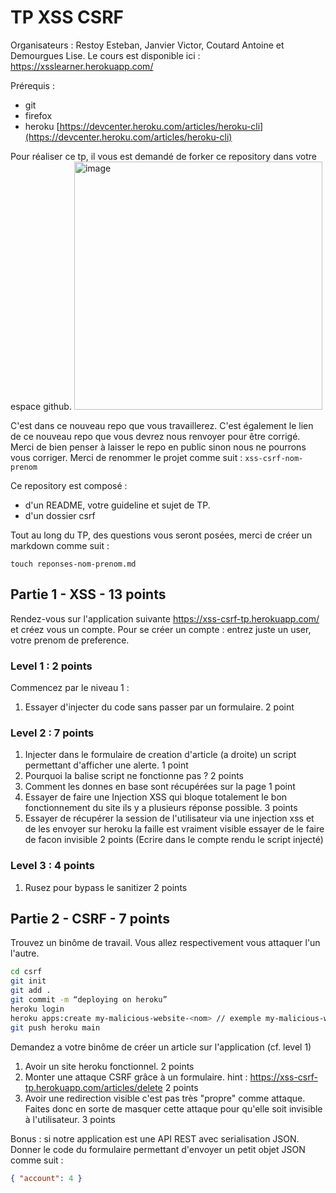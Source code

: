 # TP XSS CSRF
Organisateurs : Restoy Esteban, Janvier Victor, Coutard Antoine et Demourgues Lise.
Le cours est disponible ici : https://xsslearner.herokuapp.com/

Prérequis :
 - git
 - firefox
 - heroku [https://devcenter.heroku.com/articles/heroku-cli](https://devcenter.heroku.com/articles/heroku-cli)

Pour réaliser ce tp, il vous est demandé de forker ce repository dans votre espace github.
<img width="397" alt="image" src="https://user-images.githubusercontent.com/57868321/120502142-780b2480-c3c2-11eb-9b45-9bfcf2790067.png">

C'est dans ce nouveau repo que vous travaillerez. 
C'est également le lien de ce nouveau repo que vous devrez nous renvoyer pour être corrigé.
Merci de bien penser à laisser le repo en public sinon nous ne pourrons vous corriger.
Merci de renommer le projet comme suit : `xss-csrf-nom-prenom`

Ce repository est composé :
 - d'un README, votre guideline et sujet de TP.
 - d'un dossier csrf

Tout au long du TP, des questions vous seront posées, merci de créer un markdown comme suit : 
```
touch reponses-nom-prenom.md
```

## Partie 1 - XSS - 13 points

Rendez-vous sur l'application suivante https://xss-csrf-tp.herokuapp.com/ et créez vous un compte.
Pour se créer un compte : entrez juste un user, votre prenom de preference.

### Level 1 : 2 points

Commencez par le niveau 1 : 
1. Essayer d'injecter du code sans passer par un formulaire.  2 point 

### Level 2 : 7 points
1. Injecter dans le formulaire de creation d'article (a droite) un script permettant d'afficher une alerte. 1 point
2. Pourquoi la balise script ne fonctionne pas ? 2 points 
3. Comment les donnes en base sont récupérées sur la page 1 point
4. Essayer de faire une Injection XSS qui bloque totalement le bon fonctionnement du site ils y a plusieurs réponse possible. 3 points
5. Essayer de récupérer la session de l'utilisateur via une injection xss et de les envoyer sur heroku la faille est vraiment visible essayer de le faire de facon invisible  2 points
(Ecrire dans le compte rendu le script injecté)

### Level 3 : 4 points

1. Rusez pour bypass le sanitizer 2 points

## Partie 2 - CSRF - 7 points

Trouvez un binôme de travail. Vous allez respectivement vous attaquer l'un l'autre.

```zsh
cd csrf
git init
git add .
git commit -m “deploying on heroku” 
heroku login 
heroku apps:create my-malicious-website-<nom> // exemple my-malicious-website-restoy
git push heroku main
```
Demandez a votre binôme de créer un article sur l'application (cf. level 1)

1. Avoir un site heroku fonctionnel. 2 points
2. Monter une attaque CSRF grâce à un formulaire. hint : https://xss-csrf-tp.herokuapp.com/articles/delete 2 points
3. Avoir une redirection visible c'est pas très "propre" comme attaque.
Faites donc en sorte de masquer cette attaque pour qu'elle soit invisible à l'utilisateur. 3 points

Bonus : si notre application est une API REST avec serialisation JSON. 
Donner le code du formulaire permettant d'envoyer un petit objet JSON comme suit :
```json
{ "account": 4 }
```
